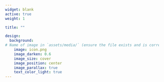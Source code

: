```yaml
---
widget: blank
active: true
weight: 1

title: ""

design:
  background:
# Name of image in `assets/media/` (ensure the file exists and is correctly referenced)
    image: icon.png
    image_darken: 0.6
    image_size: cover
    image_position: center
    image_parallax: true
    text_color_light: true
---
```



